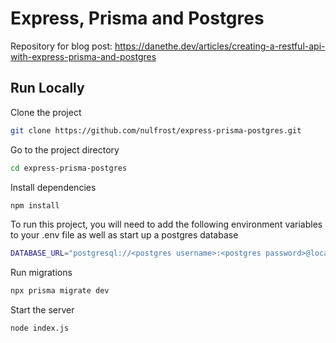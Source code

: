 # Express, Prisma and Postgres

Repository for blog post: https://danethe.dev/articles/creating-a-restful-api-with-express-prisma-and-postgres

## Run Locally

Clone the project

```bash
git clone https://github.com/nulfrost/express-prisma-postgres.git
```

Go to the project directory

```bash
cd express-prisma-postgres
```

Install dependencies

```bash
npm install
```

To run this project, you will need to add the following environment variables to your .env file as well as start up a postgres database

```bash
DATABASE_URL="postgresql://<postgres username>:<postgres password>@localhost:5432/<database name>?schema=public
```

Run migrations

```bash
npx prisma migrate dev
```

Start the server

```bash
node index.js
```
